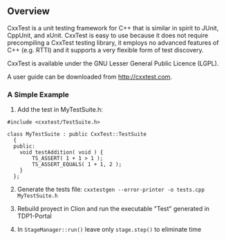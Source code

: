 Overview
--------

CxxTest is a unit testing framework for C++ that is similar in
spirit to JUnit, CppUnit, and xUnit. CxxTest is easy to use because
it does not require precompiling a CxxTest testing library, it
employs no advanced features of C++ (e.g. RTTI) and it supports a
very flexible form of test discovery.

CxxTest is available under the GNU Lesser General Public Licence (LGPL).

A user guide can be downloaded from http://cxxtest.com.


### A Simple Example

1. Add the test in MyTestSuite.h:

```
#include <cxxtest/TestSuite.h>

class MyTestSuite : public CxxTest::TestSuite
  {
  public:
    void testAddition( void ) {
        TS_ASSERT( 1 + 1 > 1 );
        TS_ASSERT_EQUALS( 1 + 1, 2 );
    }
  };
```

2. Generate the tests file: `cxxtestgen --error-printer -o tests.cpp MyTestSuite.h`


3. Rebuild proyect in Clion and run the executable "Test" generated in TDP1-Portal


4. In `StageManager::run()` leave only `stage.step()` to eliminate time
